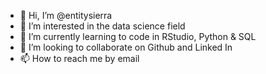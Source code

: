 - 👋 Hi, I’m @entitysierra
- 👀 I’m interested in the data science field
- 🌱 I’m currently learning to code in RStudio, Python & SQL
- 💞️ I’m looking to collaborate on Github and Linked In
- 📫 How to reach me by email

<!---
entitysierra/entitysierra is a ✨ special ✨ repository because its `README.md` (this file) appears on your GitHub profile.
You can click the Preview link to take a look at your changes.
--->
